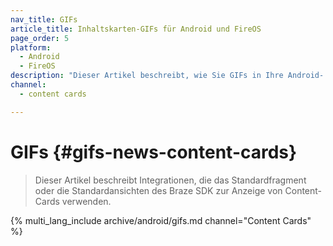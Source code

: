 ```yaml
---
nav_title: GIFs
article_title: Inhaltskarten-GIFs für Android und FireOS
page_order: 5
platform: 
  - Android
  - FireOS
description: "Dieser Artikel beschreibt, wie Sie GIFs in Ihre Android- oder FireOS-Inhaltskarten integrieren können."
channel:
  - content cards

---
```


# GIFs {#gifs-news-content-cards}

> Dieser Artikel beschreibt Integrationen, die das Standardfragment oder die Standardansichten des Braze SDK zur Anzeige von Content-Cards verwenden.

{% multi_lang_include archive/android/gifs.md channel="Content Cards" %}